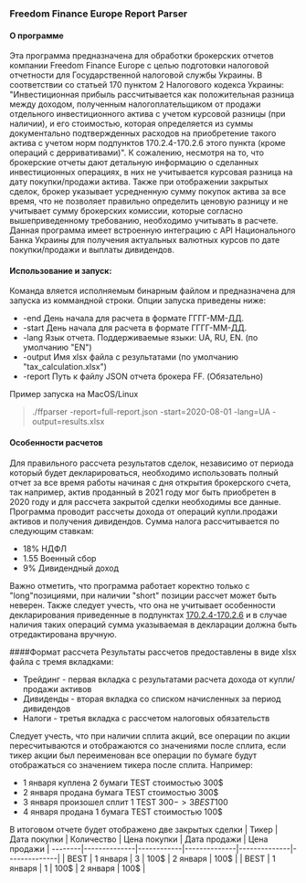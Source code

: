 ### Freedom Finance Europe Report Parser
#### О программе

Эта программа предназначена для обработки брокерских отчетов компании Freedom Finance Europe c целью подготовки налоговой отчетности для Государственной налоговой службы Украины. В соответствии со статьей 170 пунктом 2 Налогового кодекса Украины: "Инвестиционная прибыль рассчитывается как положительная разница между доходом, полученным налогоплательщиком от продажи отдельного инвестиционного актива с учетом курсовой разницы (при наличии), и его стоимостью, которая определяется из суммы документально подтвержденных расходов на приобретение такого актива с учетом норм подпунктов 170.2.4-170.2.6 этого пункта  (кроме операций с дерривативами)".
К сожалению, несмотря на то, что брокерские отчеты дают детальную информацию о сделанных инвестиционных операциях, в них не учитывается курcовая разница на дату покупки/продажи актива. Также при отображении закрытых сделок,  брокер указывает усредненную сумму покупок актива за все время, что не позволяет правильно определить ценовую разницу и не учитывает сумму брокерских комиссии, которые согласно вышеприведенному требованию, необходимо учитывать в расчете. Данная программа имеет встроенную интеграцию с API Национального Банка Украины для получения актуальных валютных курсов по дате покупки/продажи и выплаты дивидендов.

#### Использование и запуск:
Команда вляется исполняемым бинарным файлом и предназначена для запуска из коммандной строки. Опции запуска приведены ниже:
  - -end  	День начала для расчета в формате ГГГГ-ММ-ДД.
  - -start     	День начала для расчета в формате ГГГГ-ММ-ДД.
  - -lang     	Язык отчета. Поддерживаемые языки: UA, RU, EN. (по умолчанию "EN")
  - -output     	Имя xlsx файла с результатами (по умолчанию "tax_calculation.xlsx")
  - -report     	Путь к файлу JSON отчета брокера FF. (Обязательно)

Пример запуска на MacOS/Linux
> ./ffparser -report=full-report.json -start=2020-08-01 -lang=UA -output=results.xlsx

#### Особенности расчетов
Для правильного рассчета результатов сделок, независимо от периода который будет декларироваться, необходимо использовать полный отчет за все время работы начиная с дня открытия брокерского счета, так например, актив проданный в 2021 году мог быть приобретен в 2020 году и для рассчета закрытой сделки необходимы все данные. Программа проводит рассчеты дохода от операций купли.продажи активов и получения дивидендов. Сумма налога рассчитывается по следующим ставкам:
- 18% НДФЛ
- 1.55 Военный сбор
- 9% Дивидендный доход

Важно отметить, что программа работает коректно только с "long"позициями, при наличии "short" позиции рассчет может быть неверен. Также следует учесть, что она не учитывает особенности декларирования приведенные в подпунктах [170.2.4-170.2.6](https://zakon.rada.gov.ua/laws/show/2755-17?lang=ru#n3998) и в случае наличия таких операций сумма указываемая в декларации должна быть отредактирована вручную.

####Формат рассчета
Результаты рассчетов предоставлены в виде xlsx файла с тремя вкладками:
- Трейдинг - первая вкладка с результатами расчета дохода от купли/продажи активов
- Дивиденды - вторая вкладка со списком начисленных за период дивидендов
- Налоги - третья вкладка с рассчетом налоговых обязательств

Следует учесть, что при наличии сплита акций, все операции по акции пересчитываются и отображаются со значениями после сплита, если тикер акции был переименован все операции по бумаге будут отображаться со значением тикера после сплита. Например:
- 1 января куплена 2 бумаги TEST стоимостью 300$
- 2 января продана бумага TEST стоимостью 300$
- 3 января  произошел сплит 1 TEST 300$-> 3 BEST 100$
- 4 января продана 1 бумага TEST стоимостью 100$

В итоговом отчете будет отображено две закрытых сделки
| Тикер | Дата покупки | Количество | Цена покупки | Дата продажи | Цена продажи |
--------|--------------|------------|--------------|--------------|--------------|
| BEST | 1 января | 3 | 100$ | 2 января | 100$ |
| BEST | 1 января | 1 | 100$ | 2 января | 100$ |
